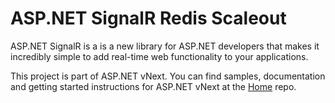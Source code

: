 ASP.NET SignalR Redis Scaleout
========

ASP.NET SignalR is a is a new library for ASP.NET developers that makes it incredibly simple to add real-time web functionality to your applications. 

This project is part of ASP.NET vNext. You can find samples, documentation and getting started instructions for ASP.NET vNext at the [Home](https://github.com/aspnet/home) repo.
